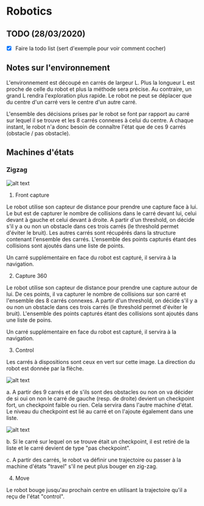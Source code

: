 # Robotics

## TODO (28/03/2020)

- [x] Faire la todo list (sert d'exemple pour voir comment cocher)

## Notes sur l'environnement

L'environnement est découpé en carrés de largeur L. Plus la longueur L est proche de celle du robot et plus la méthode sera précise. Au contraire, un grand L rendra l'exploration plus rapide. Le robot ne peut se déplacer que du centre d'un carré vers le centre d'un autre carré. 

L'ensemble des décisions prises par le robot se font par rapport au carré sur lequel il se trouve et les 8 carrés connexes à celui du centre. A chaque instant, le robot n'a donc besoin de connaître l'état que de ces 9 carrés (obstacle / pas obstacle).

## Machines d'états

### Zigzag

![alt text](https://cdn.discordapp.com/attachments/512671211998937088/693903104042729502/zigzag1.png "zigzag")

1. Front capture

Le robot utilise son capteur de distance pour prendre une capture face à lui. Le but est de capturer le nombre de collisions dans le carré devant lui, celui devant à gauche et celui devant à droite. A partir d'un threshold, on décide s'il y a ou non un obstacle dans ces trois carrés (le threshold permet d'éviter le bruit). Les autres carrés sont récupérés dans la structure contenant l'ensemble des carrés. L'ensemble des points capturés étant des collisions sont ajoutés dans une liste de points.

Un carré supplémentaire en face du robot est capturé, il servira à la navigation.

2. Capture 360

Le robot utilise son capteur de distance pour prendre une capture autour de lui. De ces points, il va capturer le nombre de collisions sur son carré et l'ensemble des 8 carrés connexes. A partir d'un threshold, on décide s'il y a ou non un obstacle dans ces trois carrés (le threshold permet d'éviter le bruit). L'ensemble des points capturés étant des collisions sont ajoutés dans une liste de poins.

Un carré supplémentaire en face du robot est capturé, il servira à la navigation.

3. Control

Les carrés à dispositions sont ceux en vert sur cette image. La direction du robot est donnée par la flèche.

![alt text](https://cdn.discordapp.com/attachments/512671211998937088/693901539290513454/dir.png "zigzag_carrés")

a. A partir des 9 carrés et de s'ils sont des obstacles ou non on va décider de si oui on non le carré de gauche (resp. de droite) devient un checkpoint fort, un checkpoint faible ou rien. Cela servira dans l'autre machine d'état. Le niveau du checkpoint est lié au carré et on l'ajoute également dans une liste.

![alt text](https://cdn.discordapp.com/attachments/512671211998937088/693898109591486495/Capture_decran_du_2020-03-29_21-01-14.png "zigzag_decision")

b. Si le carré sur lequel on se trouve était un checkpoint, il est retiré de la liste et le carré devient de type "pas checkpoint".

c. A partir des carrés, le robot va définir une trajectoire ou passer à la machine d'états "travel" s'il ne peut plus bouger en zig-zag.

4. Move

Le robot bouge jusqu'au prochain centre en utilisant la trajectoire qu'il a reçu de l'état "control".

